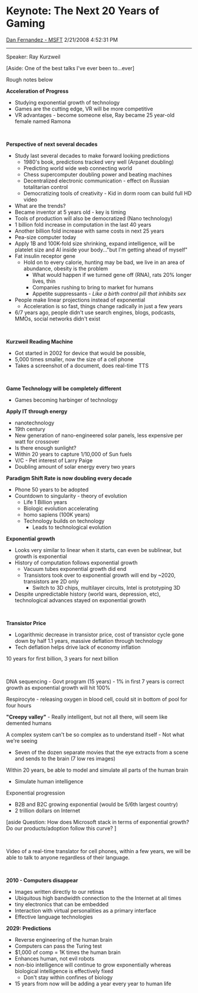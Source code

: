 <div id="page">

# Keynote: The Next 20 Years of Gaming

[Dan Fernandez -
MSFT](https://social.msdn.microsoft.com/profile/Dan%20Fernandez%20-%20MSFT)
2/21/2008 4:52:31 PM

-----

<div id="content">

Speaker: Ray Kurzweil

\[Aside: One of the best talks I've ever been to...ever\]

Rough notes below

**Acceleration of Progress**

  - Studying exponential growth of technology
  - Games are the cutting edge, VR will be more competitive
  - VR advantages - become someone else, Ray became 25 year-old female
    named Ramona

 

**Perspective of next several decades**

  - Study last several decades to make forward looking predictions
      - 1980's book, predictions tracked very well (Arpanet doubling)
      - Predicting world wide web connecting world
      - Chess supercomputer doubling power and beating machines
      - Decentralized electronic communication - effect on Russian
        totalitarian control
      - Democratizing tools of creativity - Kid in dorm room can build
        full HD video
  - What are the trends?
  - Became inventor at 5 years old - key is timing
  - Tools of production will also be democratized (Nano technology)
  - 1 billion fold increase in computation in the last 40 years
  - Another billion fold increase with same costs in next 25 years
  - Pea-size computer today
  - Apply 1B and 100K-fold size shrinking, expand intelligence, will be
    platelet size and AI inside your body..."but I'm getting ahead of
    myself"
  - Fat insulin receptor gene
      - Hold on to every calorie, hunting may be bad, we live in an area
        of abundance, obesity is the problem
          - What would happen if we turned gene off (RNA), rats 20%
            longer lives, thin
          - Companies rushing to bring to market for humans
          - Appetite suppressants - *Like a birth control pill that
            inhibits sex*
  - People make linear projections instead of exponential
      - Acceleration is so fast, things change radically in just a few
        years
  - 6/7 years ago, people didn't use search engines, blogs, podcasts,
    MMOs, social networks didn't exist

 

**Kurzweil Reading Machine**

  - Got started in 2002 for device that would be possible,
  - 5,000 times smaller, now the size of a cell phone
  - Takes a screenshot of a document, does real-time TTS

 

**Game Technology will be completely different**

  - Games becoming harbinger of technology

**Apply IT through energy**

  - nanotechnology
  - 19th century
  - New generation of nano-engineered solar panels, less expensive per
    watt for crossover
  - Is there enough sunlight?
  - Within 20 years to capture 1/10,000 of Sun fuels
  - V/C - Pet interest of Larry Paige
  - Doubling amount of solar energy every two years

**Paradigm Shift Rate is now doubling every decade**

  - Phone 50 years to be adopted
  - Countdown to singularity - theory of evolution
      - Life 1 Billion years
      - Biologic evolution accelerating
      - homo sapiens (100K years)
      - Technology builds on technology
          - Leads to technological evolution

**Exponential growth**

  - Looks very similar to linear when it starts, can even be sublinear,
    but growth is exponential
  - History of computation follows exponential growth
      - Vacuum tubes exponential growth did end
      - Transistors took over to exponential growth will end by \~2020,
        transistors are 2D only
          - Switch to 3D chips, multilayer circuits, Intel is
            prototyping 3D
  - Despite unpredictable history (world wars, depression, etc),
    technological advances stayed on exponential growth

 

**Transistor Price**

  - Logarithmic decrease in transistor price, cost of transistor cycle
    gone down by half 1.1 years, massive deflation through technology
  - Tech deflation helps drive lack of economy inflation

10 years for first billion, 3 years for next billion

 

DNA sequencing - Govt program (15 years) - 1% in first 7 years is
correct growth as exponential growth will hit 100%

Respirocyte - releasing oxygen in blood cell, could sit in bottom of
pool for four hours

**"Creepy valley"** - Really intelligent, but not all there, will seem
like demented humans

A complex system can't be so complex as to understand itself - Not what
we're seeing

  - Seven of the dozen separate movies that the eye extracts from a
    scene and sends to the brain (7 low res images)

Within 20 years, be able to model and simulate all parts of the human
brain

  - Simulate human intelligence

Exponential progression

  - B2B and B2C growing exponential (would be 5/6th largest country)
  - 2 trillion dollars on Internet

\[aside Question: How does Microsoft stack in terms of exponential
growth?  Do our products/adoption follow this curve? \]

 

Video of a real-time translator for cell phones, within a few years, we
will be able to talk to anyone regardless of their language.

 

**2010 - Computers disappear**

  - Images written directly to our retinas
  - Ubiquitous high bandwidth connection to the the Internet at all
    times
  - tiny electronics that can be embedded
  - Interaction with virtual personalities as a primary interface
  - Effective language technologies

**2029: Predictions**

  - Reverse engineering of the human brain
  - Computers can pass the Turing test
  - $1,000 of comp = 1K times the human brain
  - Enhances human, not evil robots
  - non-bio intelligence will continue to grow exponentially whereas
    biological intelligence is effectively fixed
      - Don't stay within confines of biology
  - 15 years from now will be adding a year every year to human life

</div>

</div>
